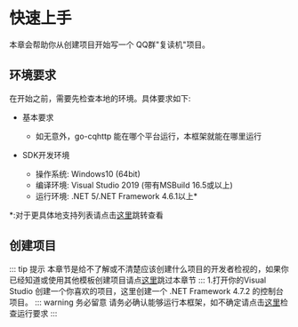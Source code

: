 # 快速上手

本章会帮助你从创建项目开始写一个 QQ群"复读机"项目。

## 环境要求

在开始之前，需要先检查本地的环境。具体要求如下:

- 基本要求
  - 如无意外，go-cqhttp 能在哪个平台运行，本框架就能在哪里运行
  
- SDK开发环境
    - 操作系统: Windows10 (64bit)
    - 编译环境: Visual Studio 2019 (带有MSBuild 16.5或以上)
    - 运行环境: .NET 5/.NET Framework 4.6.1以上*
    
*:对于更具体地支持列表请点击[这里](https://github.com/dotnet/standard/blob/master/docs/versions/netstandard2.0.md)跳转查看

## 创建项目
::: tip 提示
本章节是给不了解或不清楚应该创建什么项目的开发者检视的，如果你已经知道或使用其他模板创建项目请点[这里](/Guide/QuickStart/)跳过本章节
:::
1.打开你的Visual Studio 创建一个你喜欢的项目，这里创建一个 .NET Framework 4.7.2 的控制台项目。
::: warning 务必留意
请务必确认能够运行本框架，如不确定请点击[这里](/Guide/QuickStart/#环境要求)检查运行要求
:::
